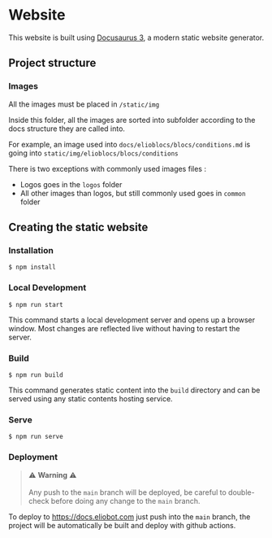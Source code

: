 # Website

This website is built using [Docusaurus 3](https://docusaurus.io/), a modern static website generator.

## Project structure

### Images

All the images must be placed in ```/static/img``` 

Inside this folder, all the images are sorted into subfolder according to the docs structure they are called into.

For example, an image used into ```docs/elioblocs/blocs/conditions.md``` is going into ```static/img/elioblocs/blocs/conditions```

There is two exceptions with commonly used images files :
- Logos goes in the ```logos``` folder
- All other images than logos, but still commonly used goes in ```common``` folder


## Creating the static website

### Installation

```
$ npm install
```

### Local Development

```
$ npm run start
```

This command starts a local development server and opens up a browser window. Most changes are reflected live without having to restart the server.

### Build

```
$ npm run build
```

This command generates static content into the `build` directory and can be served using any static contents hosting service.

### Serve

```
$ npm run serve
```


### Deployment

> :warning: **Warning** :warning:<br></br>
Any push to the  ```main``` branch will be deployed, be careful to double-check before doing any change to the ```main``` branch.

To deploy to https://docs.eliobot.com just push into the ```main``` branch, the project will be automatically be built and deploy with github actions.


